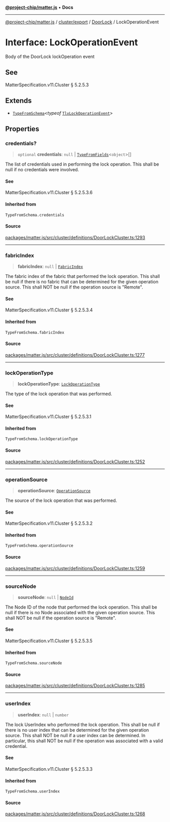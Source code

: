 [**@project-chip/matter.js**](../../../../../README.md) • **Docs**

***

[@project-chip/matter.js](../../../../../modules.md) / [cluster/export](../../../README.md) / [DoorLock](../README.md) / LockOperationEvent

# Interface: LockOperationEvent

Body of the DoorLock lockOperation event

## See

MatterSpecification.v11.Cluster § 5.2.5.3

## Extends

- [`TypeFromSchema`](../../../../../tlv/export/README.md#typefromschemas)\<*typeof* [`TlvLockOperationEvent`](../README.md#tlvlockoperationevent)\>

## Properties

### credentials?

> `optional` **credentials**: `null` \| [`TypeFromFields`](../../../../../tlv/export/README.md#typefromfieldsf)\<`object`\>[]

The list of credentials used in performing the lock operation. This shall be null if no credentials were
involved.

#### See

MatterSpecification.v11.Cluster § 5.2.5.3.6

#### Inherited from

`TypeFromSchema.credentials`

#### Source

[packages/matter.js/src/cluster/definitions/DoorLockCluster.ts:1293](https://github.com/project-chip/matter.js/blob/7a8cbb56b87d4ccf34bec5a9a95ab40a1711324f/packages/matter.js/src/cluster/definitions/DoorLockCluster.ts#L1293)

***

### fabricIndex

> **fabricIndex**: `null` \| [`FabricIndex`](../../../../../datatype/export/README.md#fabricindex)

The fabric index of the fabric that performed the lock operation. This shall be null if there is no fabric
that can be determined for the given operation source. This shall NOT be null if the operation source is
"Remote".

#### See

MatterSpecification.v11.Cluster § 5.2.5.3.4

#### Inherited from

`TypeFromSchema.fabricIndex`

#### Source

[packages/matter.js/src/cluster/definitions/DoorLockCluster.ts:1277](https://github.com/project-chip/matter.js/blob/7a8cbb56b87d4ccf34bec5a9a95ab40a1711324f/packages/matter.js/src/cluster/definitions/DoorLockCluster.ts#L1277)

***

### lockOperationType

> **lockOperationType**: [`LockOperationType`](../enumerations/LockOperationType.md)

The type of the lock operation that was performed.

#### See

MatterSpecification.v11.Cluster § 5.2.5.3.1

#### Inherited from

`TypeFromSchema.lockOperationType`

#### Source

[packages/matter.js/src/cluster/definitions/DoorLockCluster.ts:1252](https://github.com/project-chip/matter.js/blob/7a8cbb56b87d4ccf34bec5a9a95ab40a1711324f/packages/matter.js/src/cluster/definitions/DoorLockCluster.ts#L1252)

***

### operationSource

> **operationSource**: [`OperationSource`](../enumerations/OperationSource.md)

The source of the lock operation that was performed.

#### See

MatterSpecification.v11.Cluster § 5.2.5.3.2

#### Inherited from

`TypeFromSchema.operationSource`

#### Source

[packages/matter.js/src/cluster/definitions/DoorLockCluster.ts:1259](https://github.com/project-chip/matter.js/blob/7a8cbb56b87d4ccf34bec5a9a95ab40a1711324f/packages/matter.js/src/cluster/definitions/DoorLockCluster.ts#L1259)

***

### sourceNode

> **sourceNode**: `null` \| [`NodeId`](../../../../../datatype/export/README.md#nodeid)

The Node ID of the node that performed the lock operation. This shall be null if there is no Node associated
with the given operation source. This shall NOT be null if the operation source is "Remote".

#### See

MatterSpecification.v11.Cluster § 5.2.5.3.5

#### Inherited from

`TypeFromSchema.sourceNode`

#### Source

[packages/matter.js/src/cluster/definitions/DoorLockCluster.ts:1285](https://github.com/project-chip/matter.js/blob/7a8cbb56b87d4ccf34bec5a9a95ab40a1711324f/packages/matter.js/src/cluster/definitions/DoorLockCluster.ts#L1285)

***

### userIndex

> **userIndex**: `null` \| `number`

The lock UserIndex who performed the lock operation. This shall be null if there is no user index that can
be determined for the given operation source. This shall NOT be null if a user index can be determined. In
particular, this shall NOT be null if the operation was associated with a valid credential.

#### See

MatterSpecification.v11.Cluster § 5.2.5.3.3

#### Inherited from

`TypeFromSchema.userIndex`

#### Source

[packages/matter.js/src/cluster/definitions/DoorLockCluster.ts:1268](https://github.com/project-chip/matter.js/blob/7a8cbb56b87d4ccf34bec5a9a95ab40a1711324f/packages/matter.js/src/cluster/definitions/DoorLockCluster.ts#L1268)
